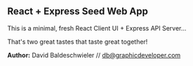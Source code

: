 ## React + Express Seed Web App

This is a minimal, fresh React Client UI + Express API Server...

That's two great tastes that taste great together!


**Author:** David Baldeschwieler  // db@graphicdeveloper.com
